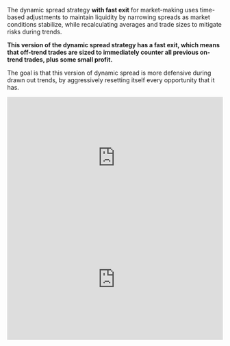 The dynamic spread strategy __with fast exit__ for market-making uses time-based adjustments to maintain liquidity by narrowing spreads as market conditions stabilize, while recalculating averages and trade sizes to mitigate risks during trends.

__This version of the dynamic spread strategy has a fast exit, which means that
off-trend trades are sized to immediately counter all previous on-trend trades,
plus some small profit.__

The goal is that this version of dynamic spread is more defensive during drawn
out trends, by aggressively resetting itself every opportunity that it has.

<div class="video-container">
  <iframe
    src="https://www.youtube.com/embed/ChKAr9uGrUY?si=3trkoeRJXFCvprPz"
    title="YouTube video player"
    frameborder="0"
    allow="accelerometer; autoplay; clipboard-write; encrypted-media; gyroscope; picture-in-picture; web-share"
    referrerpolicy="strict-origin-when-cross-origin"
    allowfullscreen>
  </iframe>
</div>

<div class="video-container">
  <iframe
    src="https://www.youtube.com/embed/2KRAJreUA64?si=JupJH4CbiiCEp3MF"
    title="YouTube video player"
    frameborder="0"
    allow="accelerometer; autoplay; clipboard-write; encrypted-media; gyroscope; picture-in-picture; web-share"
    referrerpolicy="strict-origin-when-cross-origin"
    allowfullscreen>
  </iframe>
</div>

<style>
  .video-container {
    position: relative;
    width: 100%;
    padding-bottom: 56.25%; /* 16:9 aspect ratio */
    height: 0;
    overflow: hidden;
  }

  .video-container iframe {
    position: absolute;
    top: 0;
    left: 0;
    width: 100%;
    height: 100%;
  }
</style>
